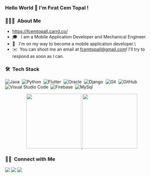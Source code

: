 ### Hello World 👋 I'm Fırat Cem Topal !

### 👨🏻‍💻 &nbsp;About Me

- https://fcemtopall.carrd.co/
- 🎓 &nbsp; I am a Mobile Application Developer and Mechanical Engineer.
- 🌱 &nbsp; I'm on my way to become a mobile application developer.\
- ✉️ &nbsp;You can shoot me an email at fcemtopall@gmail.com! I'll try to respond as soon as I can.




### 🛠 &nbsp;Tech Stack
![Java](https://img.shields.io/badge/Java-orange?logo=java)&nbsp;
![Python](https://img.shields.io/badge/-Python-05122A?style=flat&logo=python)&nbsp;
![Flutter](https://img.shields.io/badge/Flutter-%2302569B.svg?&style=flat&logo=Flutter&logoColor=white)&nbsp;
![Oracle](https://img.shields.io/badge/Oracle-%20-red?logo=oracle)&nbsp;
![Django](https://img.shields.io/badge/-Django-05122A?style=flat&logo=django&logoColor=092E20)&nbsp;
![Git](https://img.shields.io/badge/-Git-05122A?style=flat&logo=git)&nbsp;
![GitHub](https://img.shields.io/badge/-GitHub-05122A?style=flat&logo=github)&nbsp;
![Visual Studio Code](https://img.shields.io/badge/-Visual%20Studio%20Code-05122A?style=flat&logo=visual-studio-code&logoColor=007ACC)&nbsp;
![Firebase](https://img.shields.io/badge/firebase-%23039BE5.svg?&style=flat&logo=firebase)&nbsp;
![MySql](https://img.shields.io/badge/mysql-%2300f.svg?&style=flat&logo=mysql&logoColor=white)&nbsp;


<p align="center">
<a href="https://github.com/fcemtopall">
  <img height="180em" src="https://github-readme-stats-eight-theta.vercel.app/api?username=fcemtopall&show_icons=true&theme=algolia&include_all_commits=true&count_private=true"/>
  <img height="180em" src="https://github-readme-stats-eight-theta.vercel.app/api/top-langs/?username=fcemtopall&layout=compact&langs_count=8&theme=algolia"/>
</a>
</p>


### 🤝🏻 &nbsp;Connect with Me

<p align="center">

<a href="https://www.linkedin.com/in/fcemtopall/"><img src="https://img.shields.io/badge/-Firat%20Cem%20Topal-0077B5?style=flat&logo=Linkedin&logoColor=white"/></a>
<a href="mailto:fcemtopall@gmail.com"><img src="https://img.shields.io/badge/-fcemtopall@gmail.com-D14836?style=flat&logo=Gmail&logoColor=white"/></a>
<a href="https://www.instagram.com/fcemtopall/"><img src="https://img.shields.io/badge/-@fcemtopall-E4405F?style=flat&logo=Instagram&logoColor=white"/></a>
</p>

